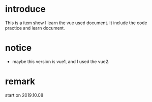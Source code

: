 # introduce
This is a item show I learn the vue used document. It include the code practice and learn document.

# notice
* maybe this version is vue1, and I used the vue2.

# remark
start on 2019.10.08
